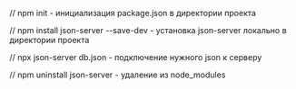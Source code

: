 // npm init - инициализация package.json в директории проекта

// npm install json-server --save-dev - установка json-server локально в директории проекта

// npx json-server db.json - подключение нужного json к серверу

// npm uninstall json-server - удаление из node_modules
